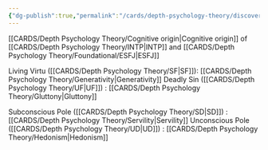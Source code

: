 ```yaml
---
{"dg-publish":true,"permalink":"/cards/depth-psychology-theory/discovery/","created":"2022-12-31T17:42:57.181+01:00","updated":"2023-04-27T07:50:43.125+02:00"}
---
```



[[CARDS/Depth Psychology Theory/Cognitive origin\|Cognitive origin]] of [[CARDS/Depth Psychology Theory/INTP\|INTP]] and [[CARDS/Depth Psychology Theory/Foundational/ESFJ\|ESFJ]]

Living Virtu ([[CARDS/Depth Psychology Theory/SF\|SF]]): [[CARDS/Depth Psychology Theory/Generativity\|Generativity]]
Deadly Sin ([[CARDS/Depth Psychology Theory/UF\|UF]]) : [[CARDS/Depth Psychology Theory/Gluttony\|Gluttony]] 

Subconscious Pole ([[CARDS/Depth Psychology Theory/SD\|SD]]) : [[CARDS/Depth Psychology Theory/Servility\|Servility]]
Unconscious Pole ([[CARDS/Depth Psychology Theory/UD\|UD]]) : [[CARDS/Depth Psychology Theory/Hedonism\|Hedonism]]
